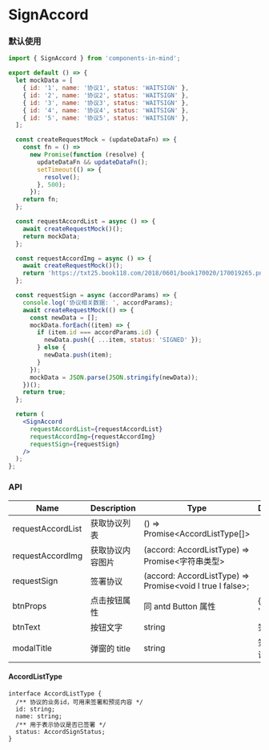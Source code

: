 # SignAccord

### 默认使用

```jsx
import { SignAccord } from 'components-in-mind';

export default () => {
  let mockData = [
    { id: '1', name: '协议1', status: 'WAITSIGN' },
    { id: '2', name: '协议2', status: 'WAITSIGN' },
    { id: '3', name: '协议3', status: 'WAITSIGN' },
    { id: '4', name: '协议4', status: 'WAITSIGN' },
    { id: '5', name: '协议5', status: 'WAITSIGN' },
  ];

  const createRequestMock = (updateDataFn) => {
    const fn = () =>
      new Promise(function (resolve) {
        updateDataFn && updateDataFn();
        setTimeout(() => {
          resolve();
        }, 500);
      });
    return fn;
  };

  const requestAccordList = async () => {
    await createRequestMock()();
    return mockData;
  };

  const requestAccordImg = async () => {
    await createRequestMock()();
    return 'https://txt25.book118.com/2018/0601/book170020/170019265.png';
  };

  const requestSign = async (accordParams) => {
    console.log('协议相关数据: ', accordParams);
    await createRequestMock(() => {
      const newData = [];
      mockData.forEach((item) => {
        if (item.id === accordParams.id) {
          newData.push({ ...item, status: 'SIGNED' });
        } else {
          newData.push(item);
        }
      });
      mockData = JSON.parse(JSON.stringify(newData));
    })();
    return true;
  };

  return (
    <SignAccord
      requestAccordList={requestAccordList}
      requestAccordImg={requestAccordImg}
      requestSign={requestSign}
    />
  );
};
```

### API

| Name              | Description      | Type                                                                      | Default          |
| ----------------- | ---------------- | ------------------------------------------------------------------------- | ---------------- |
| requestAccordList | 获取协议列表     | () => Promise&lt;AccordListType[]&gt;                                     |                  |
| requestAccordImg  | 获取协议内容图片 | (accord: AccordListType) => Promise&lt;字符串类型&gt;                     |
| requestSign       | 签署协议         | (accord: AccordListType) => Promise&lt;void &Iota; true &Iota; false&gt;; |
| btnProps          | 点击按钮属性     | 同 antd Button 属性                                                       | { type: 'link' } |
| btnText           | 按钮文字         | string                                                                    | 签署             |
| modalTitle        | 弹窗的 title     | string                                                                    | 签署协议         |

#### AccordListType

```
interface AccordListType {
  /** 协议的业务id，可用来签署和预览内容 */
  id: string;
  name: string;
  /** 用于表示协议是否已签署 */
  status: AccordSignStatus;
}
```
